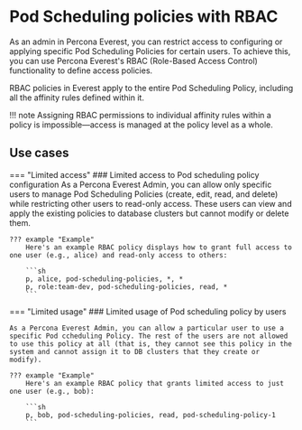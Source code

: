 # Pod Scheduling policies with RBAC

As an admin in Percona Everest, you can restrict access to configuring or applying specific Pod Scheduling Policies for certain users. To achieve this, you can use Percona Everest's RBAC (Role-Based Access Control) functionality to define access policies.

RBAC policies in Everest apply to the entire Pod Scheduling Policy, including all the affinity rules defined within it. 


!!! note
    Assigning RBAC permissions to individual affinity rules within a policy is impossible—access is managed at the policy level as a whole.


## Use cases

=== "Limited access"
    ### Limited access to Pod scheduling policy configuration
    As a Percona Everest Admin, you can allow only specific users to manage Pod Scheduling Policies (create, edit, read, and delete) while restricting other users to read-only access. These users can view and apply the existing policies to database clusters but cannot modify or delete them.

    ??? example "Example"
        Here's an example RBAC policy displays how to grant full access to one user (e.g., alice) and read-only access to others:

        ```sh
        p, alice, pod-scheduling-policies, *, *
        p, role:team-dev, pod-scheduling-policies, read, *
        ```


=== "Limited usage"
    ### Limited usage of Pod scheduling policy by users

    As a Percona Everest Admin, you can allow a particular user to use a specific Pod ccheduling Policy. The rest of the users are not allowed to use this policy at all (that is, they cannot see this policy in the system and cannot assign it to DB clusters that they create or modify).

    ??? example "Example"
        Here's an example RBAC policy that grants limited access to just one user (e.g., bob):

        ```sh
        p, bob, pod-scheduling-policies, read, pod-scheduling-policy-1
        ```






